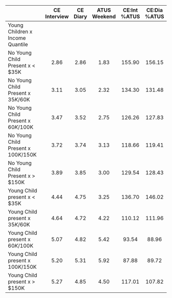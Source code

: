 
|                      | CE<br>Interview |  CE<br>Diary | ATUS<br>Weekend | CE:Int<br>%ATUS | CE:Dia<br>%ATUS |
| -------------------- | :----------: | :----------: | :----------: | :----------: | :----------: |
| Young Children x Income Quantile |              |              |              |              |              |
| No Young Child Present x     < $35K |         2.86 |         2.86 |         1.83 |       155.90 |       156.15 |
| No Young Child Present x  $35K/$60K |         3.11 |         3.05 |         2.32 |       134.30 |       131.48 |
| No Young Child Present x  $60K/$100K |         3.47 |         3.52 |         2.75 |       126.26 |       127.83 |
| No Young Child Present x $100K/$150K |         3.72 |         3.74 |         3.13 |       118.66 |       119.41 |
| No Young Child Present x     > $150K |         3.89 |         3.85 |         3.00 |       129.54 |       128.43 |
| Young Child present x     < $35K |         4.44 |         4.75 |         3.25 |       136.70 |       146.02 |
| Young Child present x  $35K/$60K |         4.64 |         4.72 |         4.22 |       110.12 |       111.96 |
| Young Child present x  $60K/$100K |         5.07 |         4.82 |         5.42 |        93.54 |        88.96 |
| Young Child present x $100K/$150K |         5.20 |         5.31 |         5.92 |        87.88 |        89.72 |
| Young Child present x     > $150K |         5.27 |         4.85 |         4.50 |       117.01 |       107.82 |

